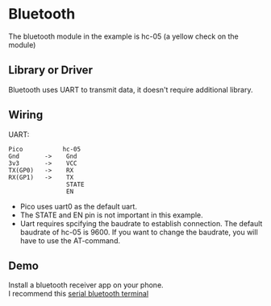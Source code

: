 # Bluetooth
The bluetooth module in the example is hc-05 (a yellow check on the module)

## Library or Driver
Bluetooth uses UART to transmit data, it doesn't require additional library.


## Wiring
UART:
```
Pico           hc-05    
Gnd       ->    Gnd  
3v3       ->    VCC  
TX(GP0)   ->    RX 
RX(GP1)   ->    TX 
                STATE
                EN
```
- Pico uses uart0 as the default uart.  
- The STATE and EN pin is not important in this example.  
- Uart requires spcifying the baudrate to establish connection. The default baudrate of hc-05 is 9600. If you want to change the baudrate, you will have to use the AT-command.

## Demo

Install a bluetooth receiver app on your phone.  
I recommend this [serial bluetooth terminal](https://play.google.com/store/apps/details?id=de.kai_morich.serial_bluetooth_terminal&hl=zh_TW&gl=US)



